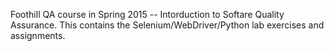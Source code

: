 
Foothill QA course in Spring 2015 -- Intorduction to Softare Quality Assurance.
This contains the Selenium/WebDriver/Python lab exercises and assignments.
